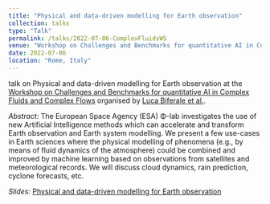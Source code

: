```yaml
---
title: "Physical and data-driven modelling for Earth observation"
collection: talks
type: "Talk"
permalink: /talks/2022-07-06-ComplexFluidsWS
venue: "Workshop on Challenges and Benchmarks for quantitative AI in Complex Fluids and Complex Flows"
date: 2022-07-06
location: "Rome, Italy"
---
```


talk on Physical and data-driven modelling for Earth observation at the [Workshop on Challenges and Benchmarks for quantitative AI in Complex Fluids and Complex Flows](https://biferale.web.roma2.infn.it/test-workshop/) organised by [Luca Biferale et al.](https://biferale.web.roma2.infn.it/).

_Abstract:_ The European Space Agency (ESA) Φ-lab investigates the use of new Artificial Intelligence methods which can accelerate and transform Earth observation and Earth system modelling. We present a few use-cases in Earth sciences where the physical modelling of phenomena (e.g., by means of fluid dynamics of the atmosphere) could be combined and improved by machine learning based on observations from satellites and meteorological records. We will discuss cloud dynamics, rain prediction, cyclone forecasts, etc.

_Slides:_ [Physical and data-driven modelling for Earth observation](https://biferale.web.roma2.infn.it/test-workshop/presentazioni/Le%20Saux%20July%202022.pdf)
